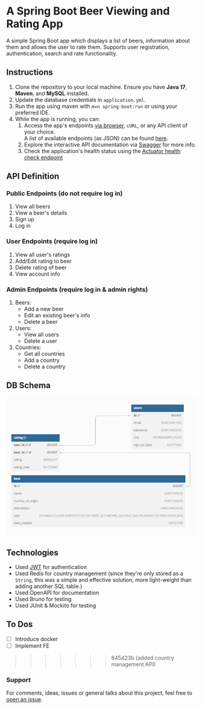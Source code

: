 # A Spring Boot Beer Viewing and Rating App

A simple Spring Boot app which displays a list of beers, information about them and allows the user to rate them. Supports user registration, authentication, search and rate functionality.

## Instructions

1. Clone the repository to your local machine. Ensure you have **Java 17**, **Maven**, and **MySQL** installed.
2. Update the database credentials in `application.yml`.
3. Run the app using maven with `mvn spring-boot:run` or using your preferred IDE.
4. While the app is running, you can:
    1. Access the app's endpoints [via browser](http://localhost:8080), `cURL`, or any API client of your choice. </br>A list of available endpoints (as JSON) can be found [here](https://github.com/ZapDos7/beer-app/blob/main/src/main/resources/postman.json).
    2. Explore the interactive API documentation via [Swagger](http://localhost:8080/swagger-ui.html) for more info.
    3. Check the application's health status using the [Actuator health check endpoint](http://localhost:8080/actuator/health)

## API Definition

### Public Endpoints (do not require log in)
1. View all beers
2. View a beer's details
3. Sign up 
4. Log in

### User Endpoints (require log in)
1. View all user's ratings
2. Add/Edit rating to beer
3. Delete rating of beer
4. View account info

### Admin Endpoints (require log in & admin rights)
1. Beers:
   * Add a new beer
   * Edit an existing beer's info
   * Delete a beer
2. Users:
   * View all users
   * Delete a user
3. Countries:
   * Get all countries
   * Add a country
   * Delete a country

## DB Schema

![DB Schema](https://github.com/ZapDos7/beer-app/blob/main/src/main/resources/schema.png "DB Schema")

## Technologies

* Used [JWT](https://jwt.io/) for authentication
* Used Redis for country management (since they're only stored as a `String`, this was a simple and effective solution, more light-weight than adding another SQL table.)
* Used OpenAPI for documentation
* Used Bruno for testing
* Used JUnit & Mockito for testing

## To Dos
- [ ] Introduce docker
- [ ] Implement FE
>>>>>>> 845423b (added country management API)

### Support
For comments, ideas, issues or general talks about this project, feel free to [open an issue](https://github.com/ZapDos7/beer-app/issues/new/choose). 
